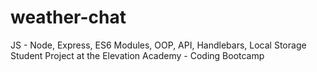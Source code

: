 # weather-chat
JS - Node, Express, ES6 Modules, OOP, API, Handlebars, Local Storage
Student Project at the Elevation Academy - Coding Bootcamp

